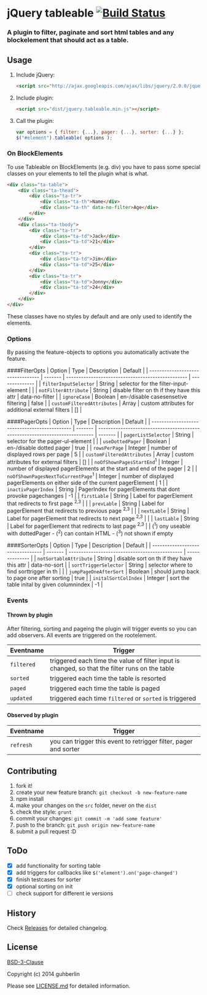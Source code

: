 # jQuery tableable [![Build Status](https://travis-ci.org/guhberlin/tableable.svg?branch=master)](https://travis-ci.org/guhberlin/tableable) 

### A plugin to filter, paginate and sort html tables and any blockelement that should act as a table.

## Usage

1. Include jQuery:

    ```html
    <script src="http://ajax.googleapis.com/ajax/libs/jquery/2.0.0/jquery.min.js"></script>
    ```

2. Include plugin:

    ```html
    <script src="dist/jquery.tableable.min.js"></script>
    ```

3. Call the plugin:

    ```javascript
    var options = { filter: {...}, pager: {...}, sorter: {...} };
    $("#element").tableable( options );
    ```

### On BlockElements

To use Tableable on BlockElements (e.g. div) you have to pass some special classes on your elements to tell the plugin what is what.

```html
<div class="ta-table">
    <div class="ta-thead">
        <div class="ta-tr">
            <div class="ta-th">Name</div>
            <div class="ta-th" data-no-filter>Age</div>
        </div>
    </div>
    <div class="ta-tbody">
        <div class="ta-tr">
            <div class="ta-td">Jack</div>
            <div class="ta-td">21</div>
        </div>
        <div class="ta-tr">
            <div class="ta-td">Jim</div>
            <div class="ta-td">25</div>
        </div>
        <div class="ta-tr">
            <div class="ta-td">Jonny</div>
            <div class="ta-td">24</div>
        </div>
    </div>
</div>
```

These classes have no styles by default and are only used to identify the elements.

### Options

By passing the feature-objects to options you automatically activate the feature.

####FilterOpts
| Option                            | Type    | Description                                       | Default        |
| --------------------------------- | ------- | ------------------------------------------------- | -------------- |
| `filterInputSelector`             | String  | selector for the filter-input-element             |                |
| `notFilterAttribute`              | String  | disable filter on th if they have this attr       | data-no-filter |
| `ignoreCase`                      | Boolean | en-/disable casesensetive filtering               | false          |
| `customFilteredAttributes`        | Array   | custom attributes for additional external filters | []             |

####PagerOpts
| Option                                        | Type    | Description                                                                  | Default |
| --------------------------------------------- | ------- | ---------------------------------------------------------------------------- | ------- |
| `pagerListSelector`                           | String  | selector for the pager-ul-element                                            |         |
| `useDottedPager`                              | Boolean | en-/disable dotted pager                                                     | true    |
| `rowsPerPage`                                 | Integer | number of displayed rows per page                                            | 5       |
| `customFilteredAttributes`                    | Array   | custom attributes for external filters                                       | []      |
| `noOfShownPagesStartEnd`<sup>1</sup>          | Integer | number of displayed pagerElements at the start and end of the pager          | 2       |
| `noOfShownPagesNextToCurrentPage`<sup>1</sup> | Integer | number of displayed pagerElements on either side of the current pagerElement | 1       |
| `inactivPagerIndex`                           | String  | PagerIndex for pagerElements that dont provoke pagechanges                   | -1      |
| `firstLable`                                  | String  | Label for pagerElement that redirects to first page <sup>2,3</sup>           |         |
| `prevLable`                                   | String  | Label for pagerElement that redirects to previous page <sup>2,3</sup>        |         |
| `nextLable`                                   | String  | Label for pagerElement that redirects to next page <sup>2,3</sup>            |         |
| `lastLable`                                   | String  | Label for pagerElement that redirects to last page <sup>2,3</sup>            |         |
(<sup>1</sup>) ony useable with dottedPager - (<sup>2</sup>) can contain HTML - (<sup>3</sup>) not shown if empty

####SorterOpts
| Option                            | Type    | Description                                    | Default        |
| --------------------------------- | ------- | ---------------------------------------------- | -------------- |
| `notSortableAttribute`            | String  | disable sort on th if they have this attr      | data-no-sort   |
| `sortTriggerSelector`             | String  | selector where to find sorttrigger in th       |                |
| `jumpPageOneAfterSort`            | Boolean | should jump back to page one after sorting     | true           |
| `initalSortColIndex`              | Integer | sort the table inital by given columnindex     | -1             |

### Events

#### Thrown by plugin

After filtering, sorting and pageing the plugin will trigger events so you can add observers. All events are triggered on the rootelement.

| Eventname     | Trigger                                                                                        |
| ------------- | ---------------------------------------------------------------------------------------------- |
| `filtered`    | triggered each time the value of filter input is changed, so that the filter runs on the table |
| `sorted`      | triggered each time the table is resorted                                                      |
| `paged`       | triggered each time the table is paged                                                         |
| `updated`     | triggered each time `filtered` or `sorted` is triggered                                        |

#### Observed by plugin

| Eventname     | Trigger                                                                                        |
| ------------- | ---------------------------------------------------------------------------------------------- |
| `refresh`     | you can trigger this event to retrigger filter, pager and sorter                               |

## Contributing

1. fork it!
2. create your new feature branch: `git checkout -b new-feature-name`
3. npm install
4. make your changes on the `src` folder, never on the `dist`
5. check the style: `grunt`
6. commit your changes: `git commit -m 'add some feature'`
7. push to the branch: `git push origin new-feature-name`
8. submit a pull request :D

## ToDo

- [x] add functionality for sorting table
- [x] add triggers for callbacks like `$('element').on('page-changed')`
- [x] finish testcases for sorter
- [x] optional sorting on init
- [ ] check support for different ie versions

## History

Check [Releases](https://github.com/guhberlin/tableable/releases) for detailed changelog.

## License

[BSD-3-Clause](http://opensource.org/licenses/BSD-3-Clause)

Copyright (c) 2014 guhberlin

Please see [LICENSE.md](https://github.com/guhberlin/tableable/blob/master/LICENSE.md) for detailed information.
